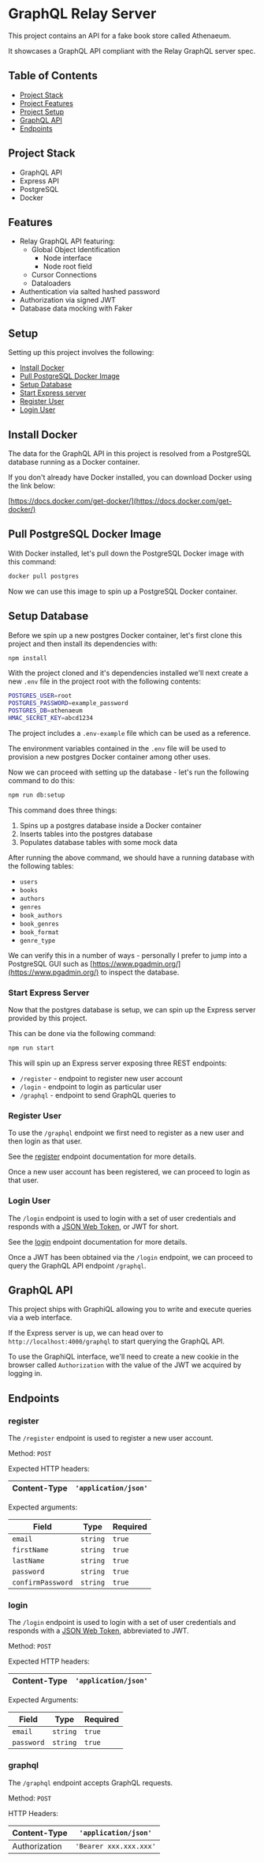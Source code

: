 # GraphQL Relay Server

This project contains an API for a fake book store called Athenaeum.

It showcases a GraphQL API compliant with the Relay GraphQL server spec.

## Table of Contents

- [Project Stack](#stack)
- [Project Features](#features)
- [Project Setup](#setup)
- [GraphQL API](#graphql-api)
- [Endpoints](#endpoints)

<a name="stack"></a>

## Project Stack

- GraphQL API
- Express API
- PostgreSQL
- Docker

<a name="features"></a>

## Features

- Relay GraphQL API featuring:
  - Global Object Identification
    - Node interface
    - Node root field
  - Cursor Connections
  - Dataloaders
- Authentication via salted hashed password
- Authorization via signed JWT
- Database data mocking with Faker

<a name="setup"></a>

## Setup

Setting up this project involves the following:

- [Install Docker](#install-docker)
- [Pull PostgreSQL Docker Image](#pull-postgresql-docker-image)
- [Setup Database](#setup-database)
- [Start Express server](#start-express-server)
- [Register User](#register-user)
- [Login User](#login-user)

<a name="install-docker"></a>

## Install Docker

The data for the GraphQL API in this project is resolved from a PostgreSQL database running as a Docker container.

If you don't already have Docker installed, you can download Docker using the link below:

[https://docs.docker.com/get-docker/](https://docs.docker.com/get-docker/)

<a name="pull-postgresql-docker-image"></a>

## Pull PostgreSQL Docker Image

With Docker installed, let's pull down the PostgreSQL Docker image with this command:

```bash
docker pull postgres
```

Now we can use this image to spin up a PostgreSQL Docker container.

<a name="setup-database"></a>

## Setup Database

Before we spin up a new postgres Docker container, let's first clone this project and then install its dependencies with:

```bash
npm install
```

With the project cloned and it's dependencies installed we'll next create a new `.env` file in the project root with the following contents:

```bash
POSTGRES_USER=root
POSTGRES_PASSWORD=example_password
POSTGRES_DB=athenaeum
HMAC_SECRET_KEY=abcd1234
```

The project includes a `.env-example` file which can be used as a reference. 

The environment variables contained in the `.env` file will be used to provision a new postgres Docker container among other uses.

Now we can proceed with setting up the database - let's run the following command to do this:

```bash
npm run db:setup
```

This command does three things:

1. Spins up a postgres database inside a Docker container
2. Inserts tables into the postgres database
3. Populates database tables with some mock data

After running the above command, we should have a running database with the following tables:

- `users`
- `books`
- `authors`
- `genres`
- `book_authors`
- `book_genres`
- `book_format`
- `genre_type`

We can verify this in a number of ways - personally I prefer to jump into a PostgreSQL GUI such as [https://www.pgadmin.org/](https://www.pgadmin.org/) to inspect the database.

### Start Express Server

Now that the postgres database is setup, we can spin up the Express server provided by this project.

This can be done via the following command:

```bash
npm run start
```

This will spin up an Express server exposing three REST endpoints:

- `/register` - endpoint to register new user account
- `/login` - endpoint to login as particular user
- `/graphql` - endpoint to send GraphQL queries to

<a name="register-user"></a>

### Register User

To use the `/graphql` endpoint we first need to register as a new user and then login as that user.

See the [register](#register) endpoint documentation for more details.

Once a new user account has been registered, we can proceed to login as that user.

<a name="login-user"></a>

### Login User

The `/login` endpoint is used to login with a set of user credentials and responds with a [JSON Web Token](https://jwt.io/), or JWT for short.

See the [login](#login) endpoint documentation for more details.

Once a JWT has been obtained via the `/login` endpoint, we can proceed to query the GraphQL API endpoint `/graphql`.

<a name="graphql-api"></a>

## GraphQL API

This project ships with GraphiQL allowing you to write and execute queries via a web interface.

If the Express server is up, we can head over to `http://localhost:4000/graphql` to start querying the GraphQL API.

To use the GraphiQL interface, we'll need to create a new cookie in the browser called `Authorization` with the value of the JWT we acquired by logging in.

<a name="Endpoints"></a>

## Endpoints

<a name="register"></a>

### register

The `/register` endpoint is used to register a new user account.

Method: `POST`

Expected HTTP headers:

| Content-Type | `'application/json'` |
| ------------ | -------------------- |

Expected arguments:

| **Field**         | **Type** | **Required** |
| ----------------- | -------- | ------------ |
| `email`           | `string` | `true`       |
| `firstName`       | `string` | `true`       |
| `lastName`        | `string` | `true`       |
| `password`        | `string` | `true`       |
| `confirmPassword` | `string` | `true`       |

<a name="login"></a>

### login

The `/login` endpoint is used to login with a set of user credentials and responds with a [JSON Web Token](https://jwt.io/), abbreviated to JWT.

Method: `POST`

Expected HTTP headers:

| Content-Type | `'application/json'` |
| ------------ | -------------------- |

Expected Arguments:

| **Field**  | **Type** | **Required** |
| ---------- | -------- | ------------ |
| `email`    | `string` | `true`       |
| `password` | `string` | `true`       |

<a name="graphql"></a>

### graphql

The `/graphql` endpoint accepts GraphQL requests.

Method: `POST`

HTTP Headers:

| Content-Type  | `'application/json'`   |
| ------------- | ---------------------- |
| Authorization | `'Bearer xxx.xxx.xxx'` |
